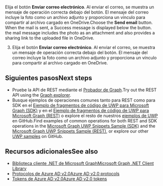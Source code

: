 <span data-ttu-id="2fd73-p120">Elija el botón **Enviar correo electrónico**. Al enviar el correo, se muestra un mensaje de operación correcta debajo del botón. El mensaje del correo incluye la foto como un archivo adjunto y proporciona un vínculo para compartir al archivo cargado en OneDrive.</span><span class="sxs-lookup"><span data-stu-id="2fd73-p120">Choose the **Send email** button. When the mail is sent, a Success message is displayed below the button. the mail message includes the photo as an attachment and also provides a sharing link to the uploaded file in OneDrive.</span></span>

3. Elija el botón **Enviar correo electrónico**. Al enviar el correo, se muestra un mensaje de operación correcta debajo del botón. El mensaje del correo incluye la foto como un archivo adjunto y proporciona un vínculo para compartir al archivo cargado en OneDrive.

## <span data-ttu-id="2fd73-215">Siguientes pasos</span><span class="sxs-lookup"><span data-stu-id="2fd73-215">Next steps</span></span>
<a id="next-steps" class="xliff"></a>
- <span data-ttu-id="2fd73-216">Pruebe la API de REST mediante el [Probador de Graph](https://graph.microsoft.io/graph-explorer).</span><span class="sxs-lookup"><span data-stu-id="2fd73-216">Try out the REST API using the [Graph explorer](https://graph.microsoft.io/graph-explorer).</span></span>
- <span data-ttu-id="2fd73-217">Busque ejemplos de operaciones comunes tanto para REST como para SDK en el [Ejemplo de fragmentos de código de UWP para Microsoft Graph (SDK)](https://github.com/microsoftgraph/uwp-csharp-snippets-sample) y en el [Ejemplo de fragmentos de código de UWP para Microsoft Graph (REST)](https://github.com/microsoftgraph/uwp-csharp-snippets-rest-sample) o explore el resto de nuestros [ejemplos de UWP](https://github.com/microsoftgraph?utf8=%E2%9C%93&query=uwp) en GitHub.</span><span class="sxs-lookup"><span data-stu-id="2fd73-217">Find examples of common operations for both REST and SDK operations in the [Microsoft Graph UWP Snippets Sample (SDK)](https://github.com/microsoftgraph/uwp-csharp-snippets-sample) and the [Microsoft Graph UWP Snippets Sample (REST)](https://github.com/microsoftgraph/uwp-csharp-snippets-rest-sample), or explore our other [UWP samples](https://github.com/microsoftgraph?utf8=%E2%9C%93&query=uwp) on GitHub.</span></span>

## <span data-ttu-id="2fd73-218">Recursos adicionales</span><span class="sxs-lookup"><span data-stu-id="2fd73-218">See also</span></span>
<a id="see-also" class="xliff"></a>
- [<span data-ttu-id="2fd73-219">Biblioteca cliente .NET de Microsoft Graph</span><span class="sxs-lookup"><span data-stu-id="2fd73-219">Microsoft Graph .NET Client Library</span></span>](https://github.com/microsoftgraph/msgraph-sdk-dotnet)
- [<span data-ttu-id="2fd73-220">Protocolos de Azure AD v2.0</span><span class="sxs-lookup"><span data-stu-id="2fd73-220">Azure AD v2.0 protocols</span></span>](https://azure.microsoft.com/en-us/documentation/articles/active-directory-v2-protocols/)
- [<span data-ttu-id="2fd73-221">Tokens de Azure AD v2.0</span><span class="sxs-lookup"><span data-stu-id="2fd73-221">Azure AD v2.0 tokens</span></span>](https://azure.microsoft.com/en-us/documentation/articles/active-directory-v2-tokens/)

